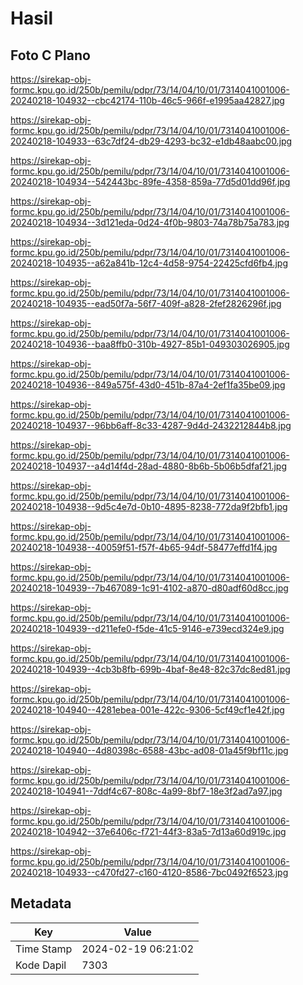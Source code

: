 # Hasil

## Foto C Plano

https://sirekap-obj-formc.kpu.go.id/250b/pemilu/pdpr/73/14/04/10/01/7314041001006-20240218-104932--cbc42174-110b-46c5-966f-e1995aa42827.jpg

https://sirekap-obj-formc.kpu.go.id/250b/pemilu/pdpr/73/14/04/10/01/7314041001006-20240218-104933--63c7df24-db29-4293-bc32-e1db48aabc00.jpg

https://sirekap-obj-formc.kpu.go.id/250b/pemilu/pdpr/73/14/04/10/01/7314041001006-20240218-104934--542443bc-89fe-4358-859a-77d5d01dd96f.jpg

https://sirekap-obj-formc.kpu.go.id/250b/pemilu/pdpr/73/14/04/10/01/7314041001006-20240218-104934--3d121eda-0d24-4f0b-9803-74a78b75a783.jpg

https://sirekap-obj-formc.kpu.go.id/250b/pemilu/pdpr/73/14/04/10/01/7314041001006-20240218-104935--a62a841b-12c4-4d58-9754-22425cfd6fb4.jpg

https://sirekap-obj-formc.kpu.go.id/250b/pemilu/pdpr/73/14/04/10/01/7314041001006-20240218-104935--ead50f7a-56f7-409f-a828-2fef2826296f.jpg

https://sirekap-obj-formc.kpu.go.id/250b/pemilu/pdpr/73/14/04/10/01/7314041001006-20240218-104936--baa8ffb0-310b-4927-85b1-049303026905.jpg

https://sirekap-obj-formc.kpu.go.id/250b/pemilu/pdpr/73/14/04/10/01/7314041001006-20240218-104936--849a575f-43d0-451b-87a4-2ef1fa35be09.jpg

https://sirekap-obj-formc.kpu.go.id/250b/pemilu/pdpr/73/14/04/10/01/7314041001006-20240218-104937--96bb6aff-8c33-4287-9d4d-2432212844b8.jpg

https://sirekap-obj-formc.kpu.go.id/250b/pemilu/pdpr/73/14/04/10/01/7314041001006-20240218-104937--a4d14f4d-28ad-4880-8b6b-5b06b5dfaf21.jpg

https://sirekap-obj-formc.kpu.go.id/250b/pemilu/pdpr/73/14/04/10/01/7314041001006-20240218-104938--9d5c4e7d-0b10-4895-8238-772da9f2bfb1.jpg

https://sirekap-obj-formc.kpu.go.id/250b/pemilu/pdpr/73/14/04/10/01/7314041001006-20240218-104938--40059f51-f57f-4b65-94df-58477effd1f4.jpg

https://sirekap-obj-formc.kpu.go.id/250b/pemilu/pdpr/73/14/04/10/01/7314041001006-20240218-104939--7b467089-1c91-4102-a870-d80adf60d8cc.jpg

https://sirekap-obj-formc.kpu.go.id/250b/pemilu/pdpr/73/14/04/10/01/7314041001006-20240218-104939--d211efe0-f5de-41c5-9146-e739ecd324e9.jpg

https://sirekap-obj-formc.kpu.go.id/250b/pemilu/pdpr/73/14/04/10/01/7314041001006-20240218-104939--4cb3b8fb-699b-4baf-8e48-82c37dc8ed81.jpg

https://sirekap-obj-formc.kpu.go.id/250b/pemilu/pdpr/73/14/04/10/01/7314041001006-20240218-104940--4281ebea-001e-422c-9306-5cf49cf1e42f.jpg

https://sirekap-obj-formc.kpu.go.id/250b/pemilu/pdpr/73/14/04/10/01/7314041001006-20240218-104940--4d80398c-6588-43bc-ad08-01a45f9bf11c.jpg

https://sirekap-obj-formc.kpu.go.id/250b/pemilu/pdpr/73/14/04/10/01/7314041001006-20240218-104941--7ddf4c67-808c-4a99-8bf7-18e3f2ad7a97.jpg

https://sirekap-obj-formc.kpu.go.id/250b/pemilu/pdpr/73/14/04/10/01/7314041001006-20240218-104942--37e6406c-f721-44f3-83a5-7d13a60d919c.jpg

https://sirekap-obj-formc.kpu.go.id/250b/pemilu/pdpr/73/14/04/10/01/7314041001006-20240218-104933--c470fd27-c160-4120-8586-7bc0492f6523.jpg


## Metadata

| Key        | Value               |
| ---------- | ------------------- |
| Time Stamp | 2024-02-19 06:21:02 |
| Kode Dapil | 7303                |



